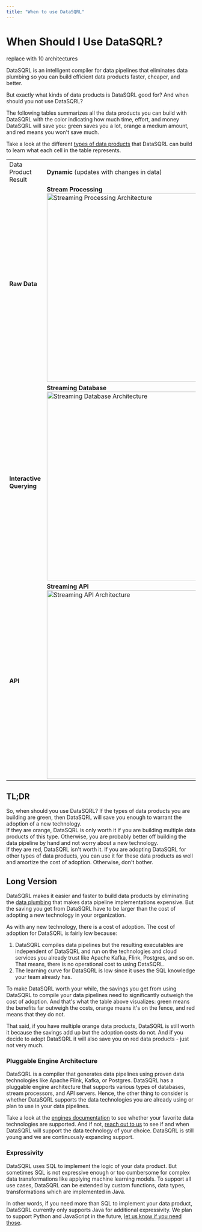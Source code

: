 ```yaml
---
title: "When to use DataSQRL"
---
```


# When Should I Use DataSQRL?

replace with 10 architectures

DataSQRL is an intelligent compiler for data pipelines that eliminates data plumbing so you
can build efficient data products faster, cheaper, and better.

But exactly what kinds of data products is DataSQRL good for? And when should you not use DataSQRL?

The following tables summarizes all the data products you can build with DataSQRL with the color indicating how much time, effort, and money DataSQRL will save you: green saves you a lot, orange a medium amount, and red means you won't save much.

Take a look at the different [types of data products](/docs/reference/concepts/data-product#types) that DataSQRL can build to learn what each cell in the table represents.

<table>
    <tr>
        <td>Data Product Result</td>
        <td><strong>Dynamic</strong> (updates with changes in data)</td>
        <td><strong>Static</strong> (does not update)</td>
    </tr>
    <tr>
        <td><strong>Raw Data</strong></td>
        <td className="bg_warning text--center" ><strong>Stream Processing</strong><br />
            <img src="/img/reference/dpTypes1.svg" alt="Streaming Processing Architecture" width="500"/></td>
        <td className="bg_alert  text--center"><strong>Batch Processing</strong><br />
        <img src="/img/reference/dpTypes4.svg" alt="Batch Processing Architecture" width="500"/> </td>
    </tr>
    <tr>
        <td><strong>Interactive Querying</strong></td>
        <td className="bg_success text--center"><strong>Streaming Database</strong><br />
            <img src="/img/reference/dpTypes2.svg" alt="Streaming Database Architecture" width="500"/></td>
        <td className="bg_warning text--center"><strong>Snapshot Database</strong><br />
            <img src="/img/reference/dpTypes5.svg" alt="Snapshot Database Architecture" width="500"/></td>
    </tr>
    <tr>
        <td><strong>API</strong></td>
        <td className="bg_success text--center"><strong>Streaming API</strong><br />
            <img src="/img/reference/dpTypes3.svg" alt="Streaming API Architecture" width="500"/></td>
        <td className="bg_success text--center"><strong>Static API</strong><br />
            <img src="/img/reference/dpTypes6.svg" alt="Static API Architecture" width="500"/></td>
    </tr>
</table>

## TL;DR

So, when should you use DataSQRL? If the types of data products you are building are green, then DataSQRL will save you enough to warrant the adoption of a new technology. <br />
If they are orange, DataSQRL is only worth it if you are building multiple data products of this type. Otherwise, you are probably better off building the data pipeline by hand and not worry about a new technology.  <br />
If they are red, DataSQRL isn't worth it. If you are adopting DataSQRL for other types of data products, you can use it for these data products as well and amortize the cost of adoption. Otherwise, don't bother.

## Long Version

DataSQRL makes it easier and faster to build data products by eliminating the [data plumbing](../why-datasqrl#dataplumbing) that makes data pipeline implementations expensive. But the saving you get from DataSQRL have to be larger than the cost of adopting a new technology in your organization.

As with any new technology, there is a cost of adoption. The cost of adoption for DataSQRL is fairly low because:

1. DataSQRL compiles data pipelines but the resulting executables are independent of DataSQRL and run on the technologies and cloud services you already trust like Apache Kafka, Flink, Postgres, and so on. That means, there is no operational cost to using DataSQRL.
2. The learning curve for DataSQRL is low since it uses the SQL knowledge your team already has.

To make DataSQRL worth your while, the savings you get from using DataSQRL to compile your data pipelines need to significantly outweigh the cost of adoption. And that's what the table above visualizes: green means the benefits far outweigh the costs, orange means it's on the fence, and red means that they do not.

That said, if you have multiple orange data products, DataSQRL is still worth it because the savings add up but the adoption costs do not. And if you decide to adopt DataSQRL it will also save you on red data products - just not very much.

### Pluggable Engine Architecture

DataSQRL is a compiler that generates data pipelines using proven data technologies like Apache Flink, Kafka, or Postgres. DataSQRL has a pluggable engine architecture that supports various types of databases, stream processors, and API servers. Hence, the other thing to consider is whether DataSQRL supports the data technologies you are already using or plan to use in your data pipelines.

Take a look at the [engines documentation](/docs/reference/sqrl/datasqrl-spec#engines) to see whether your favorite data technologies are supported. And if not, [reach out to us](/contact) to see if and when DataSQRL will support the data technology of your choice. DataSQRL is still young and we are continuously expanding support.

### Expressivity

DataSQRL uses SQL to implement the logic of your data product. But sometimes SQL is not expressive enough or too cumbersome for complex data transformations like applying machine learning models. To support all use cases, DataSQRL can be extended by custom functions, data types, transformations which are implemented in Java.

In other words, if you need more than SQL to implement your data product, DataSQRL currently only supports Java for additional expressivity. We plan to support Python and JavaScript in the future, [let us know if you need those](/contact).
